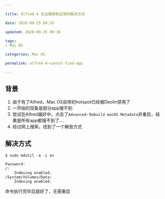 ```yaml
---

title: Alfred 4 无法搜索到应用的解决方式

date: 2020-09-25 09:35

updated: 2020-09-25 09:35

tags:
- Mac OS

categories: Mac OS

permalink: alfred-4-cannot-find-app

---
```




## 背景

1. 由于有了Alfred，Mac OS自带的hotspot已经被Deolin禁用了
2. 一开始的现象是部分app搜不到
3. 尝试在Alfred偏好中，点击了`Advanced`- `Rebuild macOS Metadata`并重启，结果是所有app都搜不到了....
4. 经过网上搜索，找到了一个解放方式



## 解决方式

~~~shell
$ sudo mdutil -a -i on

Password:
/:
	Indexing enabled.
/System/Volumes/Data:
	Indexing enabled.
~~~



命令执行完毕后就好了，无需重启